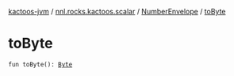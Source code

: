 [kactoos-jvm](../../index.md) / [nnl.rocks.kactoos.scalar](../index.md) / [NumberEnvelope](index.md) / [toByte](./to-byte.md)

# toByte

`fun toByte(): `[`Byte`](https://kotlinlang.org/api/latest/jvm/stdlib/kotlin/-byte/index.html)